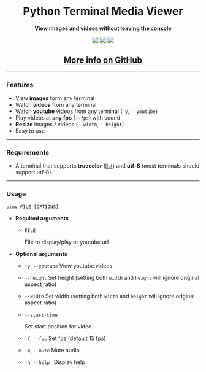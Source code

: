<p align="center">
    <h1 align="center"><b>Python Terminal Media Viewer</b></h1>
    <p align="center"><b>View images and videos without leaving the console</b></p>
    <p align="center">
    <img src="https://img.shields.io/github/license/kal39/ptmv">
    <img src="https://img.shields.io/github/languages/top/kal39/ptmv">
    <img src="https://img.shields.io/github/issues/kal39/ptmv">
    </p>
	<h2 align="center"><a href="https://github.com/kal39/ptmv">More info on GitHub</a></h2>
</p>



----

### Features

* View **images** form any terminal
* Watch **videos** from any terminal
* Watch **youtube** videos from any terminal (`-y`, `--youtube`)
* Play videos at **any fps** (`--fps`) with sound
* **Resize** images / videos (`--width`, `--height`)
* Easy to use

----

### Requirements

* A terminal that supports **truecolor** ([list](https://gist.github.com/XVilka/8346728)) and **utf-8** (most terminals should support utf-8).

----

### Usage

```shell
ptmv FILE [OPTIONS]
```

* **Required arguments**  

    * `FILE`

        File to display/play or youtube url

* **Optional arguments**  

  * `-y`. `--youtube` 
    View youtube videos

  * `--height` 
    Set height (setting both `width` and `height` will ignore original aspect ratio)

  * `--width` 
    Set width (setting both `width` and `height` will ignore original aspect ratio)

  * `--start-time`
    
    Set start position for video.

  * `-f`, `--fps` 
    Set fps (default 15 fps)

  * `-m`, `--mute` 
    Mute audio

  * `-h`, `--help ` 
    Display help
